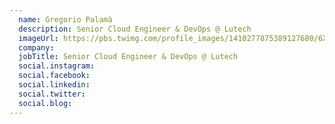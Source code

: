 ```yaml
---
  name: Gregorio Palamà
  description: Senior Cloud Engineer & DevOps @ Lutech
  imageUrl: https://pbs.twimg.com/profile_images/1410277875389127680/6X1X1J9U_400x400.jpg
  company: 
  jobTitle: Senior Cloud Engineer & DevOps @ Lutech
  social.instagram: 
  social.facebook: 
  social.linkedin: 
  social.twitter: 
  social.blog: 
---
```



  